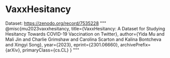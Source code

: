 # VaxxHesitancy
Dataset: https://zenodo.org/record/7535228
"""
@misc{mu2023vaxxhesitancy,
    title={VaxxHesitancy: A Dataset for Studying Hesitancy Towards COVID-19 Vaccination on Twitter},
    author={Yida Mu and Mali Jin and Charlie Grimshaw and Carolina Scarton and Kalina Bontcheva and Xingyi Song},
    year={2023},
    eprint={2301.06660},
    archivePrefix={arXiv},
    primaryClass={cs.CL}
}
"""
